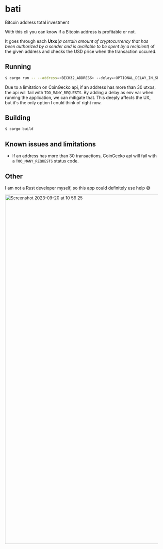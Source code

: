 # bati
Bitcoin address total investment

With this cli you can know if a Bitcoin address is profitable or not.

It goes through each __Utxo__(_a certain amount of cryptocurrency that has been authorized by a sender and is available to be spent by a recipient_) of the given address and checks the USD price when the transaction occured. 


## Running
```sh
$ cargo run -- --address=<BECH32_ADDRESS> --delay=<OPTIONAL_DELAY_IN_SECONDS>
```

Due to a limitation on CoinGecko api, if an address has more than 30 utxos, the api will fail with `TOO_MANY_REQUESTS`. By adding a delay as env var when running the application, we can mitigate that. This deeply affects the UX, but it's the only option I could think of right now.


## Building

```sh
$ cargo build
```

## Known issues and limitations
- If an address has more than 30 transactions, CoinGecko api will fail with a `TOO_MANY_REQUESTS` status code.

## Other
I am not a Rust developer myself, so this app could definitely use help 😅

<img width="1152" alt="Screenshot 2023-09-20 at 10 59 25" src="https://github.com/fernandoporazzi/bati/assets/2279686/dd41d704-3e37-4aa0-aae6-60967494fbba">
